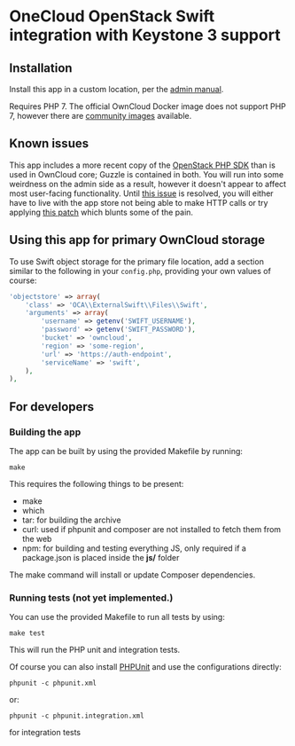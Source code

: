 # OneCloud OpenStack Swift integration with Keystone 3 support

## Installation
Install this app in a custom location, per the [admin manual](https://doc.owncloud.org/server/9.1/admin_manual/installation/apps_management_installation.html#using-custom-app-directories).

Requires PHP 7. The official OwnCloud Docker image does not support PHP 7,
however there are [community images](https://hub.docker.com/r/bradjonesllc/docker-owncloud-php7/) available.

## Known issues

This app includes a more recent copy of the [OpenStack PHP SDK](https://github.com/php-opencloud/openstack)
than is used in OwnCloud core; Guzzle is contained in both. You will run
into some weirdness on the admin side as a result, however it doesn't appear
to affect most user-facing functionality. Until [this issue](https://github.com/owncloud/core/issues/20787)
is resolved, you will either have to live with the app store not being
able to make HTTP calls or try applying [this patch](https://patch-diff.githubusercontent.com/raw/owncloud/core/pull/25958.patch)
which blunts some of the pain.

## Using this app for primary OwnCloud storage

To use Swift object storage for the primary file location, add a section similar
to the following in your `config.php`, providing your own values of course:

```php
'objectstore' => array(
    'class' => 'OCA\\ExternalSwift\\Files\\Swift',
    'arguments' => array(
        'username' => getenv('SWIFT_USERNAME'),
        'password' => getenv('SWIFT_PASSWORD'),
        'bucket' => 'owncloud',
        'region' => 'some-region',
        'url' => 'https://auth-endpoint',
        'serviceName' => 'swift',
    ),
),
```

## For developers

### Building the app

The app can be built by using the provided Makefile by running:

    make

This requires the following things to be present:
* make
* which
* tar: for building the archive
* curl: used if phpunit and composer are not installed to fetch them from the web
* npm: for building and testing everything JS, only required if a package.json is placed inside the **js/** folder

The make command will install or update Composer dependencies.

### Running tests (not yet implemented.)
You can use the provided Makefile to run all tests by using:

    make test

This will run the PHP unit and integration tests.

Of course you can also install [PHPUnit](http://phpunit.de/getting-started.html) and use the configurations directly:

    phpunit -c phpunit.xml

or:

    phpunit -c phpunit.integration.xml

for integration tests

